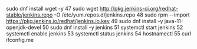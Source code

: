  sudo dnf install wget -y
   47  sudo wget http://pkg.jenkins-ci.org/redhat-stable/jenkins.repo -O /etc/yum.repos.d/jenkins.repo
   48  sudo rpm --import https://pkg.jenkins.io/redhat/jenkins.io.key
   49   sudo  dnf install -y java-11-openjdk-devel
   50  sudo dnf install -y jenkins
   51  systemctl start jenkins
   52  systemctl enable jenkins
   53  systemctl status jenkins
   54  hostnamectl
   55  curl ifconfig.me
